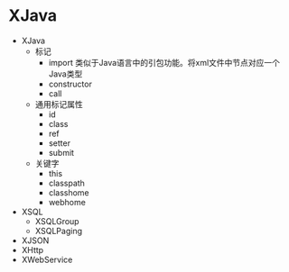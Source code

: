 # XJava



* XJava
	* 标记
		* import
		类似于Java语言中的引包功能。将xml文件中节点对应一个Java类型
		* constructor
		* call
	* 通用标记属性
		* id
		* class
		* ref
		* setter
		* submit
	* 关键字
		* this
		* classpath
		* classhome
		* webhome
* XSQL
	* XSQLGroup
	* XSQLPaging
* XJSON
* XHttp
* XWebService
